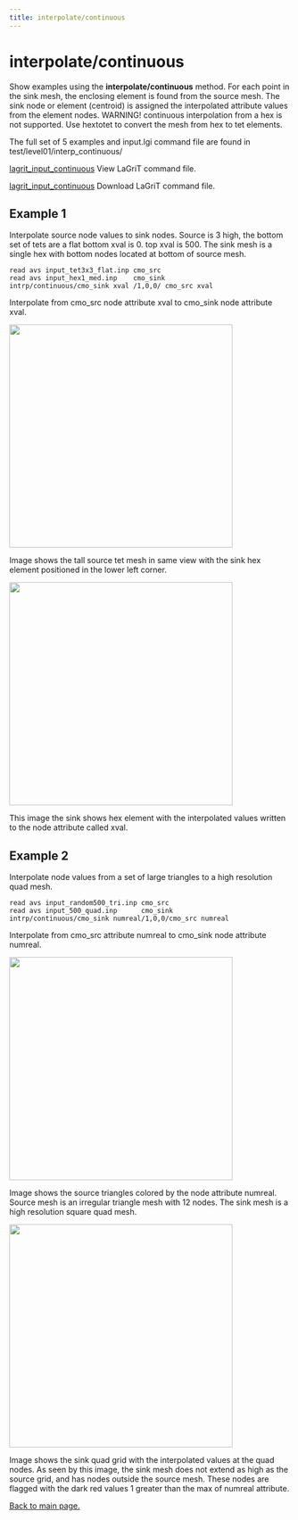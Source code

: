 ```yaml
---
title: interpolate/continuous
---
```


# interpolate/continuous


Show examples using the **interpolate/continuous** method. For each point in the sink mesh, the enclosing element is found from the source mesh. The sink node or element (centroid) is assigned the interpolated attribute values from the element nodes. WARNING! continuous interpolation from a hex is not supported. Use hextotet to convert the mesh from hex to tet elements.

The full set of 5 examples and input.lgi command file are found in test/level01/interp_continuous/

 
[lagrit_input_continuous](lagrit_input_map.md) View LaGriT command file.
 
[lagrit_input_continuous](lagrit_input_map) Download LaGriT command file.


## Example 1

Interpolate source node values to sink nodes.
Source is 3 high, the bottom set of tets are a flat bottom xval is 0. top xval is 500.
The sink mesh is a single hex with bottom nodes located at bottom of source mesh.

```
read avs input_tet3x3_flat.inp cmo_src 
read avs input_hex1_med.inp    cmo_sink
intrp/continuous/cmo_sink xval /1,0,0/ cmo_src xval
```
Interpolate from cmo_src node attribute xval to cmo_sink node attribute xval.

<img width="400" src="https://lanl.github.io/LaGriT/assets/images/con01_src.gif">
 
Image shows the tall source tet mesh in same view with the sink hex element positioned in the lower left corner.


<img width="400" src="https://lanl.github.io/LaGriT/assets/images/con01_sink.gif">

This image the sink shows hex element with the interpolated values written to the node attribute called xval.


## Example 2

Interpolate node values from a set of large triangles to a high resolution quad mesh.

```
read avs input_random500_tri.inp cmo_src
read avs input_500_quad.inp      cmo_sink
intrp/continuous/cmo_sink numreal/1,0,0/cmo_src numreal
```
Interpolate from cmo_src attribute numreal to cmo_sink node attribute numreal.


<img width="400" src="https://lanl.github.io/LaGriT/assets/images/con02_src.gif">

Image shows the source triangles colored by the node
attribute numreal. Source mesh is an irregular triangle mesh with 12 nodes.
The sink mesh is a high resolution square quad mesh.

<img width="400" src="https://lanl.github.io/LaGriT/assets/images/con02_sink.gif">

Image shows the sink quad grid with the interpolated
 values at the quad nodes. As seen by this image, the sink mesh does
 not extend as high as the source grid, and has nodes outside the
 source mesh. These nodes are flagged with the dark red values 1 greater than the max of numreal attribute.



[Back to main page.](commands/main_interpolate.md)

